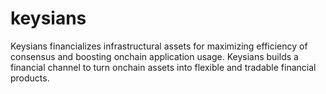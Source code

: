 # keysians

Keysians financializes infrastructural assets for maximizing efficiency of consensus and boosting onchain application usage. Keysians builds a financial channel to turn onchain assets into flexible and tradable financial products.
